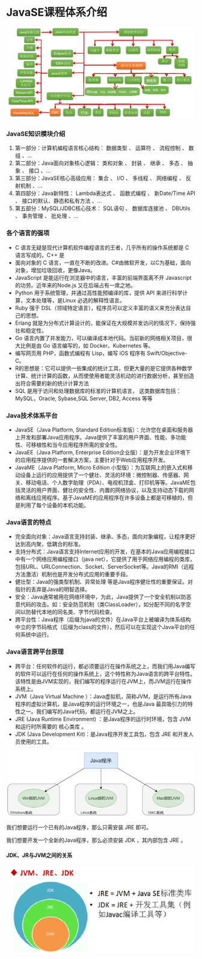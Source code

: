 # JavaSE课程体系介绍

![image.png](_images/1599066879504-3346807a-e41e-45c1-a99a-7dd556426326.png)

### JavaSE知识模块介绍

1. 第一部分：计算机编程语言核心结构： 数据类型 、 运算符 、 流程控制 、 数组 、…
2. 第二部分：Java面向对象核心逻辑： 类和对象 、 封装 、 继承 、 多态 、 抽象 、 接口 、…
3. 第三部分：JavaSE核心高级应用： 集合 、 I/O 、 多线程 、 网络编程 、 反射机制 、…
4. 第四部分：Java新特性： Lambda表达式 、 函数式编程 、 新Date/Time API 、 接口的默认、静态和私有方法 、…
5. 第五部分：MySQL/JDBC核心技术： SQL语句 、 数据库连接池 、 DBUtils 、 事务管理 、 批处理 、…



### 各个语言的强项

- C 语言无疑是现代计算机软件编程语言的王者，几乎所有的操作系统都是 C 语言写成的。C++ 是
- 面向对象的 C 语言，一直在不断的改进。C#由微软开发，以C为基础，面向对象，增加垃圾回收，更像Java。
- JavaScript 是能运行在浏览器中的语言，丰富的前端界面离不开 Javascript 的功劳。近年来的Node.js 又在后端占有一席之地。
- Python 用于系统管理，并通过高性能预编译的库，提供 API 来进行科学计算，文本处理等，是Linux 必选的解释性语言。
- Ruby 强于 DSL（领域特定语言），程序员可以定义丰富的语义来充分表达自己的思想。
- Erlang 就是为分布式计算设计的，能保证在大规模并发访问的情况下，保持强壮和稳定性。
- Go 语言内置了并发能力，可以编译成本地代码。当前新的网络相关项目，很大比例是由 Go 语言编写的，如 Docker、Kubernetes 等。
- 编写网页用 PHP，函数式编程有 Lisp，编写 iOS 程序有 Swift/Objective-C。
- R的思想是：它可以提供一些集成的统计工具，但更大量的是它提供各种数学计算、统计计算的函数，从而使使用者能灵活机动的进行数据分析，甚至创造出符合需要的新的统计计算方法
- SQL 是用于访问和处理数据库的标准的计算机语言， 这类数据库包括：MySQL，Oracle, Sybase,SQL Server, DB2, Access 等等



### Java技术体系平台

- JavaSE（Java Platform, Standard Edition标准版）：允许您在桌面和服务器上开发和部署Java应用程序。Java提供了丰富的用户界面、性能、多功能性、可移植性和当今应用程序所需的安全性。
- JavaEE（Java Platform, Enterprise Edition企业版）：是为开发企业环境下的应用程序提供的一套解决方案，主要针对于Web应用程序开发。
- JavaME（Java Platform, Micro Edition 小型版）：为互联网上的嵌入式和移动设备上运行的应用提供了一个健壮、灵活的环境：微控制器、传感器、网关、移动电话、个人数字助理（PDA）、电视机顶盒、打印机等等。JavaME包括灵活的用户界面、健壮的安全性、内置的网络协议，以及支持动态下载的网络和离线应用程序。基于JavaME的应用程序在许多设备上都是可移植的，但是利用了每个设备的本机功能。



### Java语言的特点

- 完全面向对象：Java语言支持封装、继承、多态，面向对象编程，让程序更好达到高内聚，低耦合的标准。
- 支持分布式：Java语言支持Internet应用的开发，在基本的Java应用编程接口中有一个网络应用编程接口（java net），它提供了用于网络应用编程的类库，包括URL、URLConnection、Socket、ServerSocket等。Java的RMI（远程方法激活）机制也是开发分布式应用的重要手段。
- 健壮型：Java的强类型机制、异常处理 等是Java程序健壮性的重要保证。对指针的丢弃是Java的明智选择。
- 安全：Java通常被用在网络环境中，为此，Java提供了一个安全机制以防恶意代码的攻击。如：安全防范机制（类ClassLoader），如分配不同的名字空间以防替代本地的同名类、字节代码检查。
- 跨平台性：Java程序（后缀为java的文件）在Java平台上被编译为体系结构中立的字节码格式（后缀为class的文件），然后可以在实现这个Java平台的任何系统中运行。



### Java语言跨平台原理

- 跨平台：任何软件的运行，都必须要运行在操作系统之上，而我们用Java编写的软件可以运行在任何的操作系统上，这个特性称为Java语言的跨平台特性。该特性是由JVM实现的，我们编写的程序运行在JVM上，而JVM运行在操作系统上。
- JVM（Java Virtual Machine ）：Java虚拟机，简称JVM，是运行所有Java程序的虚拟计算机，是Java程序的运行环境之一，也是Java 最具吸引力的特性之一。我们编写的Java代码，都运行在JVM之上。
- JRE (Java Runtime Environment) ：是Java程序的运行时环境，包含 JVM  和运行时所需要的 核心类库 。
- JDK (Java Development Kit)：是Java程序开发工具包，包含 JRE  和开发人员使用的工具。

![image.png](_images/1599067269740-e28364f7-9965-4fb0-8591-fbf2e0a90b86.png)

我们想要运行一个已有的Java程序，那么只需安装 JRE  即可。

我们想要开发一个全新的Java程序，那么必须安装 JDK  ，其内部包含 JRE 。

#### JDK、JR与JVM之间的关系

![image.png](_images/1599067296740-dde624bf-c71a-4521-911f-1681d665867a.png)
